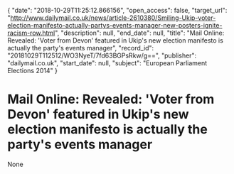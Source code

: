 {
  "date": "2018-10-29T11:25:12.866156", 
  "open_access": false, 
  "target_url": "http://www.dailymail.co.uk/news/article-2610380/Smiling-Ukip-voter-election-manifesto-actually-partys-events-manager-new-posters-ignite-racism-row.html", 
  "description": null, 
  "end_date": null, 
  "title": "Mail Online: Revealed: 'Voter from Devon' featured in Ukip's new election manifesto is actually the party's events manager", 
  "record_id": "20181029T112512/WO3NyeT/7fd63BGPsRkw/g==", 
  "publisher": "dailymail.co.uk", 
  "start_date": null, 
  "subject": "European Parliament Elections 2014"
}

# Mail Online: Revealed: 'Voter from Devon' featured in Ukip's new election manifesto is actually the party's events manager

None